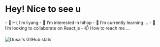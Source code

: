 <h1>Hey! Nice to see u</h1>
- 👋 Hi, I’m liyang
- 👀 I’m interested in hihop
- 🌱 I’m currently learning ...
- 💞️ I’m looking to collaborate on React.js
- 📫 How to reach me ...

<!---
liyangIsDSG/liyangIsDSG is a ✨ special ✨ repository because its `README.md` (this file) appears on your GitHub profile.
You can click the Preview link to take a look at your changes.
--->
![Dusai's GitHub stats](https://github-readme-stats.vercel.app/api?username=liyangIsDSG)
